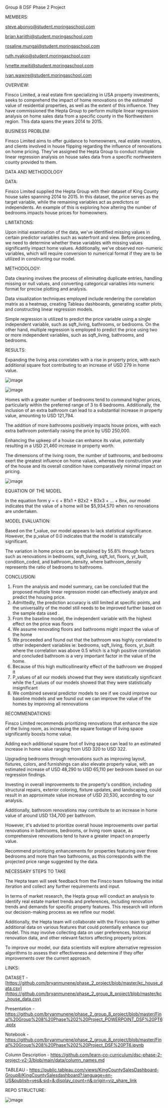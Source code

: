 Group 8 DSF Phase 2 Project

MEMBERS: 

steve.abonyo@student.moringaschool.com

brian.kariithi@student.moringaschool.com

rosaline.mungai@student.moringaschool.com

ruth.nyakio@student.moringaschool.com

lynette.mwiti@student.moringaschool.com

ivan.wawire@student.moringaschool.com

OVERVIEW:

Finsco Limited, a real estate firm specializing in USA property investments, seeks to comprehend the impact of home renovations on the estimated value of residential properties, as well as the extent of this influence. They have commissioned the Hepta Group to perform multiple linear regression analysis on home sales data from a specific county in the Northwestern region. This data spans the years 2014 to 2015.

BUSINESS PROBLEM:

Finsco Limited aims to offer guidance to homeowners, real estate investors, and clients involved in house flipping regarding the influence of renovations on home pricing. They've assigned the Hepta Group to conduct multiple linear regression analysis on house sales data from a specific northwestern county provided to them.

DATA AND METHODOLOGY

DATA:

Finsco Limited supplied the Hepta Group with their dataset of King County house sales spanning 2014 to 2015. In this dataset, the price serves as the target variable, while the remaining variables act as predictors or independents. An example of this is exploring how altering the number of bedrooms impacts house prices for homeowners.

LIMITATIONS:

Upon initial examination of the data, we've identified missing values in certain predictor variables such as waterfront and view. Before proceeding, we need to determine whether these variables with missing values significantly impact home values. Additionally, we've observed non-numeric variables, which will require conversion to numerical format if they are to be utilized in constructing our model.

METHODOLOGY:

Data cleaning involves the process of eliminating duplicate entries, handling missing or null values, and converting categorical variables into numeric format for precise plotting and analysis.

Data visualization techniques employed include rendering the correlation matrix as a heatmap, creating Tableau dashboards, generating scatter plots, and constructing linear regression models.

Simple regression is utilized to predict the price variable using a single independent variable, such as sqft_living, bathrooms, or bedrooms. On the other hand, multiple regression is employed to predict the price using two or more independent variables, such as sqft_living, bathrooms, and bedrooms.

RESULTS:

Expanding the living area correlates with a rise in property price, with each additional square foot contributing to an increase of USD 279 in home value.

![image](https://github.com/bryanmunene/phase_2_group_8_project/assets/38291708/dc5c1fd1-5977-4ac5-ab03-bd2d41fb25e3)

![image](https://github.com/bryanmunene/phase_2_group_8_project/assets/38291708/a1b59218-f721-4b04-a5de-422a035ce14b)

Homes with a greater number of bedrooms tend to command higher prices, particularly within the preferred range of 3 to 6 bedrooms. Additionally, the inclusion of an extra bathroom can lead to a substantial increase in property value, amounting to USD 121,794.

The addition of more bathrooms positively impacts house prices, with each extra bathroom potentially raising the price by USD 250,000.


Enhancing the upkeep of a house can enhance its value, potentially resulting in a USD 21,460 increase in property worth.

The dimensions of the living room, the number of bathrooms, and bedrooms exert the greatest influence on home values, whereas the construction year of the house and its overall condition have comparatively minimal impact on pricing.

![image](https://github.com/bryanmunene/phase_2_group_8_project/assets/38291708/579e6499-dd4a-45cc-a962-1c2eaec265fb)



EQUATION OF THE MODEL

In the equation form y = c + B1x1 + B2x2 + B3x3 + ... + Bnx, our model indicates that the value of a home will be $5,934,570 when no renovations are undertaken.

MODEL EVALUATION:

Based on the f_value, our model appears to lack statistical significance. However, the p_value of 0.0 indicates that the model is statistically significant.

The variation in home prices can be explained by 55.8% through factors such as renovations in bedrooms, sqft_living, sqft_lot, floors, yr_built, condition_coded, and bathroom_density, where bathroom_density represents the ratio of bedrooms to bathrooms.

CONCLUSION:

1) From the analysis and model summary, can be concluded that the proposed multiple linear regression model can effectively analyze and predict the housing price. 
2) Admittedly, the prediction accuracy is still limited at specific points, and the universality of the model still needs to be improved further based on the sample data used .
3) From the baseline model, the independent variable with the highest effect on the price was floors
4) We assume renovating floors and bathrooms might impact the value of the home
5) We proceeded and found out that the bathroom was highly correlated to other independent variables ie: bedrooms, sqft_living, floors, yr_built where the correlation was above 0.5 which is a high positive correlation and concluded bathroom is a very important factor in the value of the home.
6) Because of this high multicollinearity effect of the bathroom we dropped it
7) P_values of all our models showed that they were statistically significant while the f_values of our models showed that they were statistically insignificant
8) We combined several predictor models to see if we could improve our baseline models and we found out we can improve the value of the homes by improving all rennovations

RECOMMENDATIONS:

Finsco Limited recommends prioritizing renovations that enhance the size of the living room, as increasing the square footage of living space significantly boosts home value. 

Adding each additional square foot of living space can lead to an estimated increase in home value ranging from USD 320 to USD 322. 

Upgrading bedrooms through renovations such as improving layout, fixtures, colors, and furnishings can also elevate property value, with an estimated increase of USD 48,290 to USD 65,110 per bedroom based on our regression findings.

Investing in overall improvements to the property's condition, including structural repairs, exterior coloring, fixture updates, and landscaping, could result in an approximate value increase of USD 20,530, according to our analysis.

Additionally, bathroom renovations may contribute to an increase in home value of around USD 134,700 per bathroom.

However, it's advised to prioritize overall house improvements over partial renovations in bathrooms, bedrooms, or living room space, as comprehensive renovations tend to have a greater impact on property value.

Recommend prioritizing enhancements for properties featuring over three bedrooms and more than two bathrooms, as this corresponds with the projected price range suggested by the data.

NECESSARY STEPS TO TAKE

The Hepta team will seek feedback from the Finsco team following the initial iteration and collect any further requirements and input.

In terms of market research, the Hepta group will conduct an analysis to identify real estate market trends and preferences, including renovation trends and demands for specific property features. This research will inform our decision-making process as we refine our model.

Additionally, the Hepta team will collaborate with the Finsco team to gather additional data on various features that could potentially enhance our model. This may involve collecting data on user preferences, historical renovation data, and other relevant factors affecting property prices.

To improve our model, our data scientists will explore alternative regression algorithms to assess their effectiveness and determine if they offer improvements over the current approach.

LINKS:

DATASET - [https://github.com/bryanmunene/phase_2_project/blob/master/kc_house_data.csv](https://github.com/bryanmunene/phase_2_group_8_project/blob/master/kc_house_data.csv)

Presentation - https://github.com/bryanmunene/phase_2_group_8_project/blob/master/Final%20Group%208%20Phase%202%20Project_POWERPOINT_DSF%20PT6.pptx

Notebook - https://github.com/bryanmunene/phase_2_group_8_project/blob/master/Final%20Group%208%20Phase%202%20Project_DSF%20PT6.ipynb

Column Description - https://github.com/learn-co-curriculum/dsc-phase-2-project-v2-3/blob/main/data/column_names.md

TABLEAU - https://public.tableau.com/views/KingCountySalesDashboard-Group8/KingCountySalesdashboard?:language=en-US&publish=yes&:sid=&:display_count=n&:origin=viz_share_link

REPO STRUCTURE:

![image](https://github.com/bryanmunene/phase_2_group_8_project/assets/38291708/397d8de7-7512-41ab-bafe-18ee0fac31c9)



















